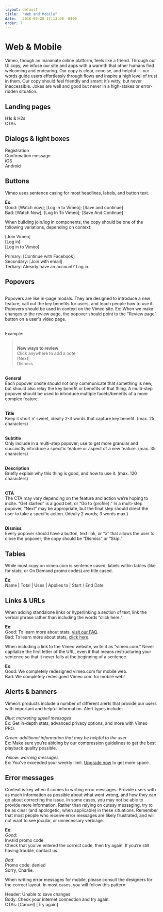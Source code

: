 ```yaml
---
layout: default
title:  "Web and Mobile"
date:   2016-09-28 17:13:08 -0400
order: 7
---
```

# Web & Mobile

Vimeo, though an inanimate online platform, feels like a friend. Through our UI copy, we infuse our site and apps with a warmth that other humans find welcoming and endearing. Our copy is clear, concise, and helpful — our words guide users effortlessly through flows and inspire a high level of trust in them. Our copy should feel friendly and smart; it’s witty, but never inaccessible. Jokes are well and good but never in a high-stakes or error-ridden situation.  

## Landing pages

H1s & H2s<br>
CTAs

## Dialogs & light boxes

Registration
<br>Confirmation message
<br>iOS
<br>Android


## Buttons

Vimeo uses sentence casing for most headlines, labels, and button text.

**Ex**:<br>
Good: [Watch now]; [Log in to Vimeo]; [Save and continue]<br>
Bad: [Watch Now]; [Log In To Vimeo]; [Save And Continue]

When building join/log in components, the copy should be one of the following variations, depending on context:

[Join Vimeo]
<br>[Log in]
<br>[Log in to Vimeo]

Primary: [Continue with Facebook]
<br>Secondary: [Join with email]
<br>Tertiary: Already have an account? Log in.

## Popovers
<br> Popovers are like in-page modals. They are designed to introduce a new feature, call out the key benefits for users, and teach people how to use it. Popovers should be used in context on the Vimeo site. Ex: When we make changes to the review page, the popover should point to the "Review page" button on a user's video page.

<br>Example: 
> <br>**New ways to review**
<br>Click anywhere to add a note
<br>[Next]
<br>Dismiss

<br>**General**
<br>Each popover onsite should not only communicate that something is new, but should also relay the key benefit or benefits of that thing. A multi-step popover should be used to introduce multiple facets/benefits of a more complex feature.

<br>**Title**
<br>Keep it short n’ sweet, ideally 2-3 words that capture key benefit. (max. 25 characters)

<br>**Subtitle**
<br>Only include in a multi-step popover; use to get more granular and succinctly introduce a specific feature or aspect of a new feature. (max. 35 characters) 

<br>**Description**
<br>Briefly explain why this thing is good, and how to use it. (max. 120 characters)

<br>**CTA**
<br>The CTA may vary depending on the feature and action we’re hoping to incite. “Get started” is a good bet, or “Go to {profile}.” In a multi-step popover, “Next” may be appropriate, but the final step should direct the user to take a specific action. (Ideally 2 words; 3 words max.) 

<br>**Dismiss**
<br>Every popover should have a button, text link, or “x” that allows the user to close the popover; the copy should be “Dismiss” or “Skip.”

## Tables
While most copy on vimeo.com is sentence cased, labels within tables (like for stats, or On Demand promo codes) are title cased.

**Ex**:<br>
Name | Total | Uses | Applies to | Start / End Date

## Links & URLs
When adding standalone links or hyperlinking a section of text, link the verbial phrase rather than including the words “click here.”

**Ex**:<br>
Good: To learn more about stats, [visit our FAQ][random-link].  
Bad: To learn more about stats, [click here][random-link].

When including a link to the Vimeo website, write it as “vimeo.com.” Never capitalize the first letter of the URL, even if that means restructuring your sentence so that it never falls at the beginning of a sentence.

**Ex**:<br>
Good: We completely redesigned vimeo.com for mobile web.
<br>Bad: We completely redesigned Vimeo.com for mobile web!

## Alerts & banners
Vimeo’s products include a number of different alerts that provide our users with important and helpful information. Alert types include:

*Blue: marketing upsell messages*<br>
Ex: Get in-depth stats, advanced privacy options, and more with Vimeo PRO.

*Green: additional information that may be helpful to the user* <br>
Ex: Make sure you’re abiding by our compression guidelines to get the best playback quality possible.

*Yellow: warning messages*<br>
Ex: You’ve exceeded your weekly limit. [Upgrade now][random-link] to get more space.


## Error messages
Context is key when it comes to writing error messages. Provide users with as much information as possible about what went wrong, and how they can go about correcting the issue. In some cases, you may not be able to provide more information. Rather than relying on cutesy messaging, try to be as clear (and apologetic, when applicable) in these situations. Remember that most people who receive error messages are likely frustrated, and will not want to see jocular, or unnecessary verbiage.

**Ex:**<br>
*Good*: <br>
Invalid promo code<br>
Check that you’ve entered the correct code, then try again. If you’re still having trouble, contact us.

*Bad*: <br>
Promo code: denied<br>
Sorry, Charlie.

When writing error messages for mobile, please consult the designers for the correct layout. In most cases, you will follow this pattern:

Header:  Unable to save changes
<br>Body:      Check your internet connection and try again.
<br>CTAs:     [Cancel] [Try again]


[random-link]: /
